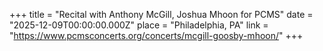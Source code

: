 +++
title = "Recital with Anthony McGill, Joshua Mhoon for PCMS"
date = "2025-12-09T00:00:00.000Z"
place = "Philadelphia, PA"
link = "https://www.pcmsconcerts.org/concerts/mcgill-goosby-mhoon/"
+++

